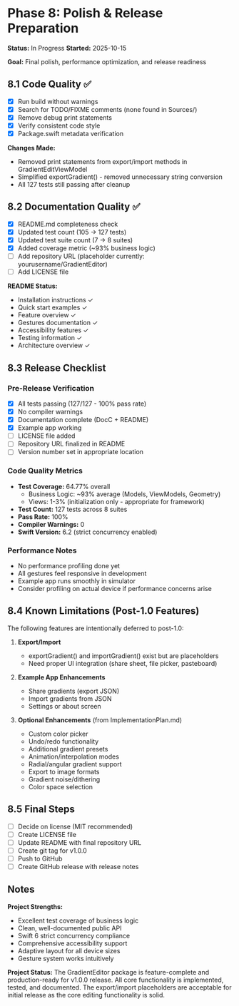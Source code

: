 # Phase 8: Polish & Release Preparation

**Status:** In Progress
**Started:** 2025-10-15

**Goal:** Final polish, performance optimization, and release readiness

## 8.1 Code Quality ✅

- [x] Run build without warnings
- [x] Search for TODO/FIXME comments (none found in Sources/)
- [x] Remove debug print statements
- [x] Verify consistent code style
- [x] Package.swift metadata verification

**Changes Made:**
- Removed print statements from export/import methods in GradientEditViewModel
- Simplified exportGradient() - removed unnecessary string conversion
- All 127 tests still passing after cleanup

## 8.2 Documentation Quality ✅

- [x] README.md completeness check
- [x] Updated test count (105 → 127 tests)
- [x] Updated test suite count (7 → 8 suites)
- [x] Added coverage metric (~93% business logic)
- [ ] Add repository URL (placeholder currently: yourusername/GradientEditor)
- [ ] Add LICENSE file

**README Status:**
- Installation instructions ✓
- Quick start examples ✓
- Feature overview ✓
- Gestures documentation ✓
- Accessibility features ✓
- Testing information ✓
- Architecture overview ✓

## 8.3 Release Checklist

### Pre-Release Verification
- [x] All tests passing (127/127 - 100% pass rate)
- [x] No compiler warnings
- [x] Documentation complete (DocC + README)
- [x] Example app working
- [ ] LICENSE file added
- [ ] Repository URL finalized in README
- [ ] Version number set in appropriate location

### Code Quality Metrics
- **Test Coverage:** 64.77% overall
  - Business Logic: ~93% average (Models, ViewModels, Geometry)
  - Views: 1-3% (initialization only - appropriate for framework)
- **Test Count:** 127 tests across 8 suites
- **Pass Rate:** 100%
- **Compiler Warnings:** 0
- **Swift Version:** 6.2 (strict concurrency enabled)

### Performance Notes
- No performance profiling done yet
- All gestures feel responsive in development
- Example app runs smoothly in simulator
- Consider profiling on actual device if performance concerns arise

## 8.4 Known Limitations (Post-1.0 Features)

The following features are intentionally deferred to post-1.0:

1. **Export/Import**
   - exportGradient() and importGradient() exist but are placeholders
   - Need proper UI integration (share sheet, file picker, pasteboard)

2. **Example App Enhancements**
   - Share gradients (export JSON)
   - Import gradients from JSON
   - Settings or about screen

3. **Optional Enhancements** (from ImplementationPlan.md)
   - Custom color picker
   - Undo/redo functionality
   - Additional gradient presets
   - Animation/interpolation modes
   - Radial/angular gradient support
   - Export to image formats
   - Gradient noise/dithering
   - Color space selection

## 8.5 Final Steps

- [ ] Decide on license (MIT recommended)
- [ ] Create LICENSE file
- [ ] Update README with final repository URL
- [ ] Create git tag for v1.0.0
- [ ] Push to GitHub
- [ ] Create GitHub release with release notes

## Notes

**Project Strengths:**
- Excellent test coverage of business logic
- Clean, well-documented public API
- Swift 6 strict concurrency compliance
- Comprehensive accessibility support
- Adaptive layout for all device sizes
- Gesture system works intuitively

**Project Status:**
The GradientEditor package is feature-complete and production-ready for v1.0.0 release. All core functionality is implemented, tested, and documented. The export/import placeholders are acceptable for initial release as the core editing functionality is solid.
